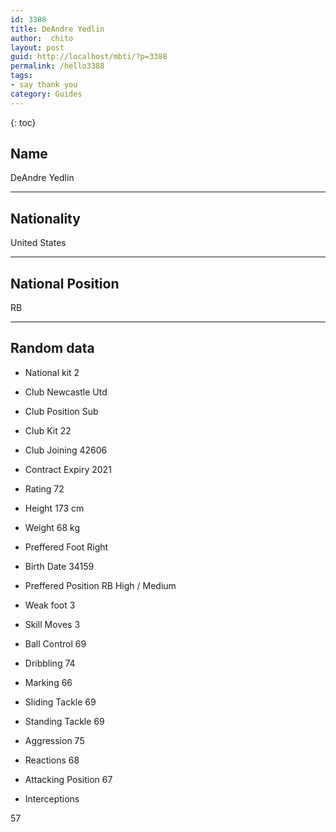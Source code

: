 ```yaml
---
id: 3388
title: DeAndre Yedlin
author:  chito 
layout: post
guid: http://localhost/mbti/?p=3388
permalink: /hello3388
tags:
- say thank you
category: Guides
---
```



{: toc}


## Name  
DeAndre Yedlin 

* * *

## Nationality  
United States 

* * *

## National Position  
RB 

* * *

## Random data 

  * National kit 
2 

  * Club 
Newcastle Utd 

  * Club Position 
Sub 

  * Club Kit 
22 

  * Club Joining 
42606 

  * Contract Expiry 
2021 

  * Rating 
72 

  * Height 
173 cm 

  * Weight 
68 kg 

  * Preffered Foot 
Right 

  * Birth Date 
34159 

  * Preffered Position 
RB High / Medium 

  * Weak foot 
3 

  * Skill Moves 
3 

  * Ball Control 
69 

  * Dribbling 
74 

  * Marking 
66 

  * Sliding Tackle 
69 

  * Standing Tackle 
69 

  * Aggression 
75 

  * Reactions 
68 

  * Attacking Position 
67 

  * Interceptions 

57</ul>